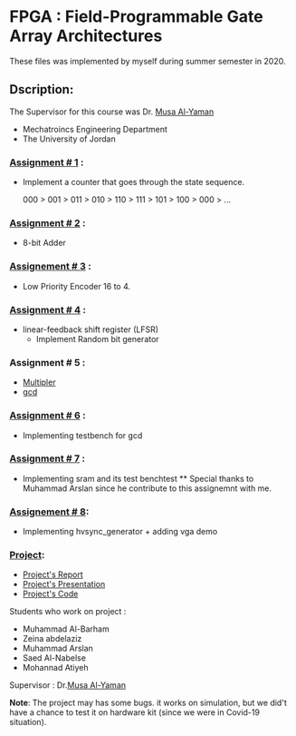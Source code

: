 # FPGA : Field-Programmable Gate Array Architectures 

These files was implemented by myself during summer semester in 2020. 

## Dscription: 

The Supervisor for this course was Dr. [Musa Al-Yaman](https://scholar.google.com/citations?user=er0VK84AAAAJ&hl=en)

* Mechatroincs Engineering Department 
* The University of Jordan


### [Assignment # 1](https://github.com/MuhammadAlBarham/fpga/blob/master/Solution%20in%20text%20files%20-%20Submitted%20by%20Dr.%20Musa/Assignment1_Solution.jpg) : 

* Implement a counter that goes through the state sequence.

  000 > 001 > 011 > 010 > 110 > 111 > 101 > 100 > 000 > ...


### [Assignment # 2](https://github.com/MuhammadAlBarham/fpga/tree/master/8_bits%20Adder/Assignment_2_Test) : 

* 8-bit Adder 

### [Assignement # 3](https://github.com/MuhammadAlBarham/fpga/tree/master/16_to_14_Low_Priority_Encoder) : 

* Low Priority Encoder 16 to 4.

### [Assignment # 4](https://github.com/MuhammadAlBarham/fpga/tree/master/LFSR_assignment_4) : 

* linear-feedback shift register (LFSR) 
   * Implement Random bit generator 

### Assignment # 5 :

* [Multipler](https://github.com/MuhammadAlBarham/fpga/tree/master/Multiplier) 
* [gcd](https://github.com/MuhammadAlBarham/fpga/tree/master/gcd)

### [Assignment # 6](https://github.com/MuhammadAlBarham/fpga/tree/master/gcd_testbench/Test_1) : 

* Implementing testbench for gcd 

### [Assignment # 7](https://github.com/MuhammadAlBarham/fpga/tree/master/sram/Test_RAM) : 

* Implementing sram and its test benchtest 
  ** Special thanks to Muhammad Arslan since he contribute to this assignemnt with me.
  
### [Assignement # 8](https://github.com/MuhammadAlBarham/fpga/tree/master/vga%20demo%20and%20hvsync_generator): 

* Implementing hvsync_generator + adding vga demo

### [Project](https://github.com/MuhammadAlBarham/fpga/tree/master/Final%20Project):
- [Project's Report](https://github.com/MuhammadAlBarham/fpga/blob/master/Final%20Project/Monitor_Report.pdf)
- [Project's Presentation](https://github.com/MuhammadAlBarham/fpga/blob/master/Final%20Project/Presentation_Monitor_Project.pptx)
- [Project's Code](https://github.com/MuhammadAlBarham/fpga/tree/master/Final%20Project/Monitor_project/Test)

Students who work on project : 

- Muhammad Al-Barham
- Zeina abdelaziz
- Muhammad Arslan 
- Saed Al-Nabelse 
- Mohannad Atiyeh

Supervisor : Dr.[Musa Al-Yaman](https://scholar.google.com/citations?user=er0VK84AAAAJ&hl=en)

**Note**: The project may has some bugs. it works on simulation, but we did't have a chance to test it on hardware kit (since we were in Covid-19 situation).

